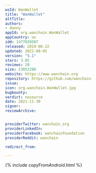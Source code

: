 ```yaml
---
wsId: WanWallet
title: "WanWallet"
altTitle: 
authors:
- danny
appId: org.wanchain.WanWallet
appCountry: us
idd: 1477039507
released: 2019-08-22
updated: 2021-08-05
version: "5.1"
stars: 3.85
reviews: 20
size: 23052288
website: https://www.wanchain.org
repository: https://github.com/wanchain
issue: 
icon: org.wanchain.WanWallet.jpg
bugbounty: 
verdict: nosource
date: 2021-11-30
signer: 
reviewArchive:


providerTwitter: wanchain_org
providerLinkedIn: 
providerFacebook: wanchainfoundation
providerReddit: wanchain

redirect_from:

---
```


{% include copyFromAndroid.html %}
